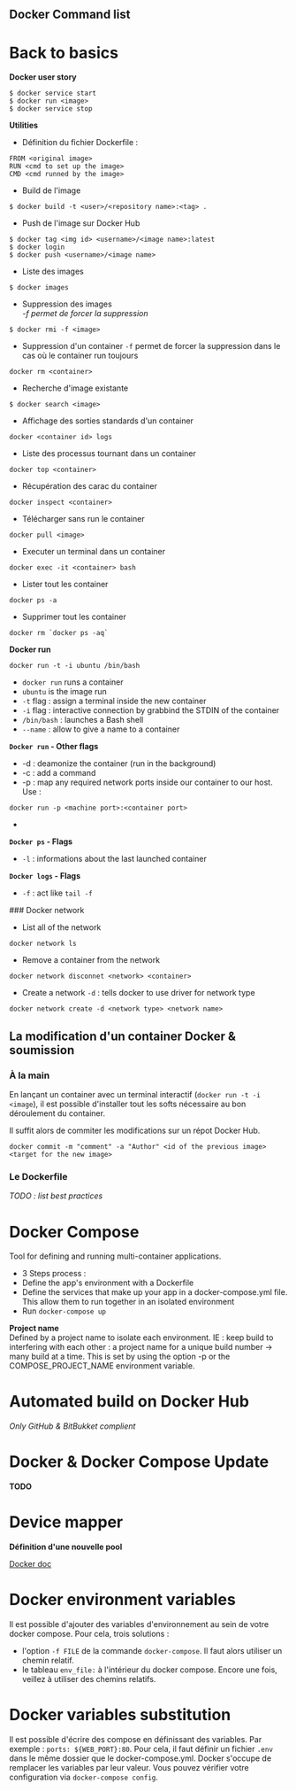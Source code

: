 Docker Command list
---

# Back to basics

**Docker user story**
```shell
$ docker service start
$ docker run <image>
$ docker service stop
```

**Utilities**
- Définition du fichier Dockerfile :
```
FROM <original image>
RUN <cmd to set up the image>
CMD <cmd runned by the image>
```

- Build de l'image
```shell
$ docker build -t <user>/<repository name>:<tag> .
```

- Push de l'image sur Docker Hub
```shell
$ docker tag <img id> <username>/<image name>:latest
$ docker login
$ docker push <username>/<image name>
```

- Liste des images
```shell
$ docker images
```

- Suppression des images  
_-f permet de forcer la suppression_
```shell
$ docker rmi -f <image>
```

- Suppression d'un container
`-f` permet de forcer la suppression dans le cas où le container run toujours
```shell
docker rm <container>
```

- Recherche d'image existante
```shell
$ docker search <image>
```

- Affichage des sorties standards d'un container
```shell
docker <container id> logs
```

- Liste des processus tournant dans un container
```shell
docker top <container>
```

- Récupération des carac du container
```shell
docker inspect <container>
```

- Télécharger sans run le container
```shell
docker pull <image>
```

- Executer un terminal dans un container
```shell
docker exec -it <container> bash
```

- Lister tout les container
```
docker ps -a
```

- Supprimer tout les container
```shell
docker rm `docker ps -aq`
```

**Docker run**
```shell
docker run -t -i ubuntu /bin/bash
```
* `docker run` runs a container
* `ubuntu` is the image run
* `-t` flag : assign a terminal inside the new container
* `-i` flag : interactive connection by grabbind the STDIN of the container
* `/bin/bash` : launches a Bash shell
* `--name` : allow to give a name to a container

**`Docker run` - Other flags**
* -d : deamonize the container (run in the background)
* -c : add a command
* -p : map any required network ports inside our container to our host.  
Use :
```shell
docker run -p <machine port>:<container port>
```
*


**`Docker ps` - Flags**
* `-l` : informations about the last launched container


**`Docker logs` - Flags**
* `-f` : act like `tail -f`

### Docker network
* List all of the network
```shell
docker network ls
```

* Remove a container from the network
```shell
docker network disconnet <network> <container>
```

* Create a network
`-d` : tells docker to use driver for network type
```shell
docker network create -d <network type> <network name>
```



## La modification d'un container Docker & soumission
### À la main
En lançant un container avec un terminal interactif (`docker run -t -i <image`), il est possible d'installer tout les softs nécessaire au bon déroulement du container.

Il suffit alors de commiter les modifications sur un répot Docker Hub.
```shell
docker commit -m "comment" -a "Author" <id of the previous image> <target for the new image>
```

### Le Dockerfile

_TODO : list best practices_


# Docker Compose
 Tool for defining and running multi-container applications.
 - 3 Steps process :
  - Define the app's environment with a Dockerfile
  - Define the services that make up your app in a docker-compose.yml file. This allow them to run together in an isolated environment
  - Run `docker-compose up`

**Project name**  
  Defined by a project name to isolate each environment. IE : keep build to interfering with each other : a project name for a unique build number -> many build at a time. This is set by using the option -p or the COMPOSE_PROJECT_NAME environment variable.

# Automated build on Docker Hub

_Only GitHub & BitBukket complient_

# Docker & Docker Compose Update
**TODO**

# Device mapper
**Définition d'une nouvelle pool**

[Docker doc](https://docs.docker.com/engine/userguide/storagedriver/device-mapper-driver/)

# Docker environment variables

Il est possible d'ajouter des variables d'environnement au sein de votre docker compose. Pour cela, trois solutions :
* l'option `-f FILE` de la commande `docker-compose`. Il faut alors utiliser un chemin relatif.
* le tableau `env_file:` à l'intérieur du docker compose. Encore une fois, veillez à utiliser des chemins relatifs.

# Docker variables substitution

Il est possible d'écrire des compose en définissant des variables. Par exemple : `ports: ${WEB_PORT}:80`. Pour cela, il faut définir un fichier `.env` dans le même dossier que le docker-compose.yml. Docker s'occupe de remplacer les variables par leur valeur. Vous pouvez vérifier votre configuration via `docker-compose config`.
